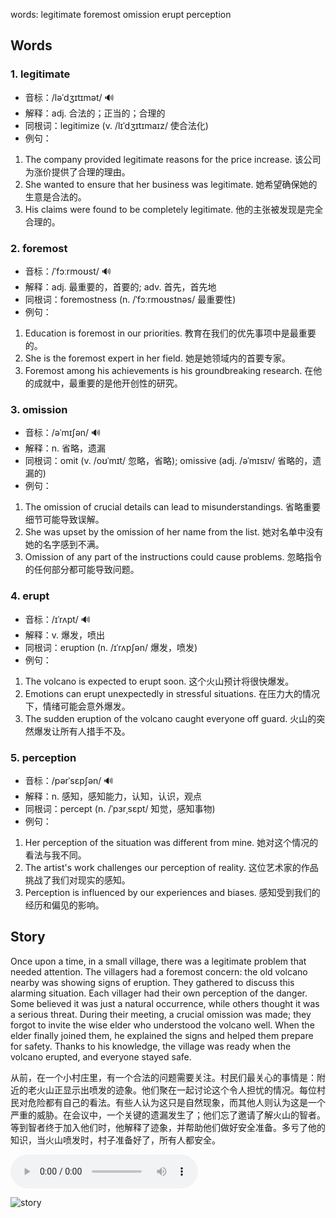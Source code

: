 words: legitimate foremost omission erupt perception

## Words
### 1. legitimate
- 音标：/ləˈdʒɪtɪmət/ <span style="cursor: pointer;" onclick="document.getElementById('audio-player-1').play()">🔊</span>
  <audio id="audio-player-1" src="https:/files.dwong.top/words/legitimate.mp3" style="display:none;"></audio>
- 解释：adj. 合法的；正当的；合理的
- 同根词：legitimize (v. /lɪˈdʒɪtɪmaɪz/ 使合法化)
- 例句：
1. The company provided legitimate reasons for the price increase. 该公司为涨价提供了合理的理由。
2. She wanted to ensure that her business was legitimate. 她希望确保她的生意是合法的。
3. His claims were found to be completely legitimate. 他的主张被发现是完全合理的。

### 2. foremost
- 音标：/ˈfɔːrmoʊst/ <span style="cursor: pointer;" onclick="document.getElementById('audio-player-2').play()">🔊</span>
  <audio id="audio-player-2" src="https:/files.dwong.top/words/foremost.mp3" style="display:none;"></audio>
- 解释：adj. 最重要的，首要的; adv. 首先，首先地
- 同根词：foremostness (n. /ˈfɔːrmoʊstnəs/ 最重要性)
- 例句：
1. Education is foremost in our priorities. 教育在我们的优先事项中是最重要的。
2. She is the foremost expert in her field. 她是她领域内的首要专家。
3. Foremost among his achievements is his groundbreaking research. 在他的成就中，最重要的是他开创性的研究。

### 3. omission
- 音标：/əˈmɪʃən/ <span style="cursor: pointer;" onclick="document.getElementById('audio-player-3').play()">🔊</span>
  <audio id="audio-player-3" src="https:/files.dwong.top/words/omission.mp3" style="display:none;"></audio>
- 解释：n. 省略，遗漏
- 同根词：omit (v. /oʊˈmɪt/ 忽略，省略); omissive (adj. /əˈmɪsɪv/ 省略的，遗漏的)
- 例句：
1. The omission of crucial details can lead to misunderstandings. 省略重要细节可能导致误解。
2. She was upset by the omission of her name from the list. 她对名单中没有她的名字感到不满。
3. Omission of any part of the instructions could cause problems. 忽略指令的任何部分都可能导致问题。

### 4. erupt
- 音标：/ɪˈrʌpt/ <span style="cursor: pointer;" onclick="document.getElementById('audio-player-4').play()">🔊</span>
  <audio id="audio-player-4" src="https:/files.dwong.top/words/erupt.mp3" style="display:none;"></audio>
- 解释：v. 爆发，喷出
- 同根词：eruption (n. /ɪˈrʌpʃən/ 爆发，喷发)
- 例句：
1. The volcano is expected to erupt soon. 这个火山预计将很快爆发。
2. Emotions can erupt unexpectedly in stressful situations. 在压力大的情况下，情绪可能会意外爆发。
3. The sudden eruption of the volcano caught everyone off guard. 火山的突然爆发让所有人措手不及。

### 5. perception
- 音标：/pərˈsɛpʃən/ <span style="cursor: pointer;" onclick="document.getElementById('audio-player-5').play()">🔊</span>
  <audio id="audio-player-5" src="https:/files.dwong.top/words/perception.mp3" style="display:none;"></audio>
- 解释：n. 感知，感知能力，认知，认识，观点
- 同根词：percept (n. /ˈpɜrˌsɛpt/ 知觉，感知事物)
- 例句：
1. Her perception of the situation was different from mine. 她对这个情况的看法与我不同。
2. The artist's work challenges our perception of reality. 这位艺术家的作品挑战了我们对现实的感知。
3. Perception is influenced by our experiences and biases. 感知受到我们的经历和偏见的影响。

## Story
Once upon a time, in a small village, there was a legitimate problem that needed attention. The villagers had a foremost concern: the old volcano nearby was showing signs of eruption. They gathered to discuss this alarming situation. Each villager had their own perception of the danger. Some believed it was just a natural occurrence, while others thought it was a serious threat. During their meeting, a crucial omission was made; they forgot to invite the wise elder who understood the volcano well. When the elder finally joined them, he explained the signs and helped them prepare for safety. Thanks to his knowledge, the village was ready when the volcano erupted, and everyone stayed safe.

从前，在一个小村庄里，有一个合法的问题需要关注。村民们最关心的事情是：附近的老火山正显示出喷发的迹象。他们聚在一起讨论这个令人担忧的情况。每位村民对危险都有自己的看法。有些人认为这只是自然现象，而其他人则认为这是一个严重的威胁。在会议中，一个关键的遗漏发生了；他们忘了邀请了解火山的智者。等到智者终于加入他们时，他解释了迹象，并帮助他们做好安全准备。多亏了他的知识，当火山喷发时，村子准备好了，所有人都安全。


<audio controls>
  <source src="https:/files.dwong.top/story/0f2a82ca00c4d7412eb3ceb1e56c3d84.mp3" type="audio/mpeg">
  你的浏览器不支持音频元素。
</audio>
    

![story](https:/files.dwong.top/image/0f2a82ca00c4d7412eb3ceb1e56c3d84.png)

